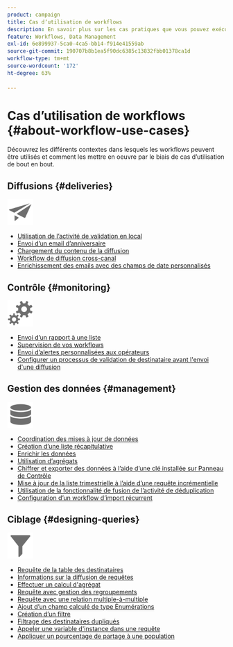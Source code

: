 ```yaml
---
product: campaign
title: Cas dʼutilisation de workflows
description: En savoir plus sur les cas pratiques que vous pouvez exécuter à l’aide des workflows de Campaign
feature: Workflows, Data Management
exl-id: 6e899937-5ca0-4ca5-bb14-f914e41559ab
source-git-commit: 190707b8b1ea5f90dc6385c13832fbb01378ca1d
workflow-type: tm+mt
source-wordcount: '172'
ht-degree: 63%

---
```


# Cas dʼutilisation de workflows {#about-workflow-use-cases}

Découvrez les différents contextes dans lesquels les workflows peuvent être utilisés et comment les mettre en oeuvre par le biais de cas d’utilisation de bout en bout.

## Diffusions {#deliveries}

<img src="assets/do-not-localize/icon_send.svg" width="60px">

* [Utilisation de l’activité de validation en local](local-approval-activity.md)
* [Envoi d’un email d’anniversaire](send-a-birthday-email.md)
* [Chargement du contenu de la diffusion](load-delivery-content.md)
* [Workflow de diffusion cross-canal](cross-channel-delivery-workflow.md)
* [Enrichissement des emails avec des champs de date personnalisés](email-enrichment-with-custom-date-fields.md)

## Contrôle      {#monitoring}

<img src="assets/do-not-localize/icon_monitoring.svg" width="60px">

* [Envoi d’un rapport à une liste](send-a-report-to-a-list.md)
* [Supervision de vos workflows](workflow-supervision.md)
* [Envoi d’alertes personnalisées aux opérateurs](send-alerts-to-operators.md)
* [Configurer un processus de validation de destinataire avant l&#39;envoi d&#39;une diffusion](local-approval-activity.md)

## Gestion des données {#management}

<img src="assets/do-not-localize/icon_manage.svg" width="60px">

* [Coordination des mises à jour de données](coordinate-data-updates.md)
* [Création d’une liste récapitulative](create-a-summary-list.md)
* [Enrichir les données](enrich-data.md)
* [Utilisation d’agrégats](using-aggregates.md)
* [Chiffrer et exporter des données à l’aide d’une clé installée sur Panneau de Contrôle](use-workflow-data.md#use-case-gpg-encrypt)
* [Mise à jour de la liste trimestrielle à l’aide d’une requête incrémentielle](quarterly-list-update.md)
* [Utilisation de la fonctionnalité de fusion de l’activité de déduplication](deduplication-merge.md)
* [Configuration d’un workflow d’import récurrent](recurring-import-workflow.md)

## Ciblage {#designing-queries}

<img src="assets/do-not-localize/icon_filter.svg" width="60px">

* [Requête de la table des destinataires](querying-recipient-table.md)
* [Informations sur la diffusion de requêtes](query-delivery-info.md)
* [Effectuer un calcul d&#39;agrégat](compute-aggregates.md)
* [Requête avec gestion des regroupements](query-grouping-management.md)
* [Requête avec une relation multiple-à-multiple](query-many-to-many-relationship.md)
* [Ajout d’un champ calculé de type Énumérations](adding-enumeration-type-calculated-field.md)
* [Création d’un filtre](create-a-filter.md)
* [Filtrage des destinataires dupliqués](filter-duplicated-recipients.md)
* [Appeler une variable d&#39;instance dans une requête](javascript-scripts-and-templates.md#calling-an-instance-variable-in-a-query)
* [Appliquer un pourcentage de partage à une population](javascript-scripts-and-templates.md#example)
